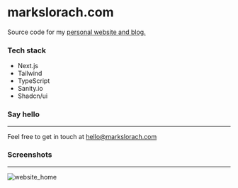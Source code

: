 # markslorach.com

Source code for my [personal website and blog.](https://www.markslorach.com/)

### Tech stack
- Next.js
- Tailwind
- TypeScript
- Sanity.io
- Shadcn/ui

### Say hello
---
Feel free to get in touch at hello@markslorach.com

### Screenshots
---
![website_home](https://github.com/markslorach/markslorach.com/assets/15185553/1a86a879-91a3-4933-a219-afc288b75192)
